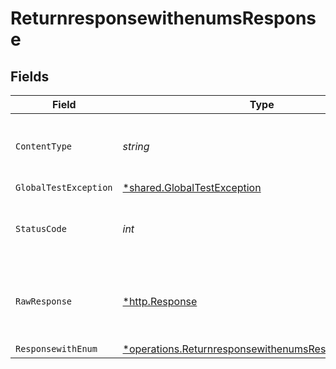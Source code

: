 # ReturnresponsewithenumsResponse


## Fields

| Field                                                                                                                            | Type                                                                                                                             | Required                                                                                                                         | Description                                                                                                                      |
| -------------------------------------------------------------------------------------------------------------------------------- | -------------------------------------------------------------------------------------------------------------------------------- | -------------------------------------------------------------------------------------------------------------------------------- | -------------------------------------------------------------------------------------------------------------------------------- |
| `ContentType`                                                                                                                    | *string*                                                                                                                         | :heavy_check_mark:                                                                                                               | HTTP response content type for this operation                                                                                    |
| `GlobalTestException`                                                                                                            | [*shared.GlobalTestException](../../../pkg/models/shared/globaltestexception.md)                                                 | :heavy_minus_sign:                                                                                                               | 500 Global                                                                                                                       |
| `StatusCode`                                                                                                                     | *int*                                                                                                                            | :heavy_check_mark:                                                                                                               | HTTP response status code for this operation                                                                                     |
| `RawResponse`                                                                                                                    | [*http.Response](https://pkg.go.dev/net/http#Response)                                                                           | :heavy_check_mark:                                                                                                               | Raw HTTP response; suitable for custom response parsing                                                                          |
| `ResponsewithEnum`                                                                                                               | [*operations.ReturnresponsewithenumsResponsewithEnum](../../../pkg/models/operations/returnresponsewithenumsresponsewithenum.md) | :heavy_minus_sign:                                                                                                               | N/A                                                                                                                              |